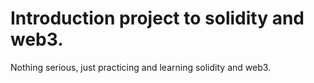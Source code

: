 # Introduction project to solidity and web3.

Nothing serious, just practicing and learning solidity and web3.
